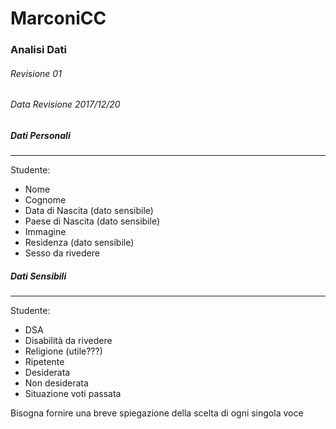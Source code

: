# MarconiCC

### Analisi Dati

###### Revisione 01
###### Data Revisione 2017/12/20

##### Dati Personali
---
Studente:
- Nome
- Cognome
- Data di Nascita (dato sensibile)
- Paese di Nascita (dato sensibile)
- Immagine 
- Residenza (dato sensibile)
- Sesso da rivedere

##### Dati Sensibili
---
Studente:
- DSA
- Disabilità da rivedere
- Religione (utile???)
- Ripetente
- Desiderata
- Non desiderata
- Situazione voti passata


Bisogna fornire una breve spiegazione della scelta di ogni singola voce
